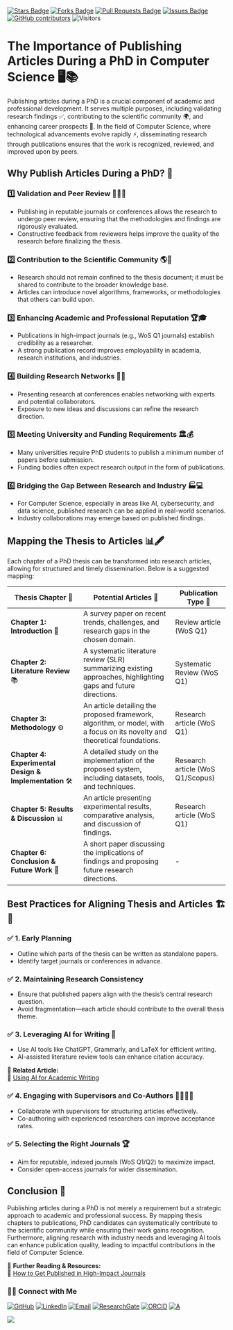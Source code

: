 <a href="https://github.com/drshahizan/short-course/stargazers"><img src="https://img.shields.io/github/stars/drshahizan/short-course" alt="Stars Badge"/></a>
<a href="https://github.com/drshahizan/short-course/network/members"><img src="https://img.shields.io/github/forks/drshahizan/short-course" alt="Forks Badge"/></a>
<a href="https://github.com/drshahizan/short-course/pulls"><img src="https://img.shields.io/github/issues-pr/drshahizan/short-course" alt="Pull Requests Badge"/></a>
<a href="https://github.com/drshahizan/short-course"><img src="https://img.shields.io/github/issues/drshahizan/short-course" alt="Issues Badge"/></a>
<a href="https://github.com/drshahizan/short-course/graphs/contributors"><img alt="GitHub contributors" src="https://img.shields.io/github/contributors/drshahizan/short-course?color=2b9348"></a>
![Visitors](https://api.visitorbadge.io/api/visitors?path=https%3A%2F%2Fgithub.com%2Fdrshahizan%2Fshort-course&labelColor=%23d9e3f0&countColor=%23697689&style=flat)

# The Importance of Publishing Articles During a PhD in Computer Science 🖥️📚

Publishing articles during a PhD is a crucial component of academic and professional development. It serves multiple purposes, including validating research findings ✅, contributing to the scientific community 🌍, and enhancing career prospects 🚀. In the field of Computer Science, where technological advancements evolve rapidly ⚡, disseminating research through publications ensures that the work is recognized, reviewed, and improved upon by peers.

## **Why Publish Articles During a PhD? 🤔**

### **1️⃣ Validation and Peer Review** 📝👨‍🏫  
- Publishing in reputable journals or conferences allows the research to undergo peer review, ensuring that the methodologies and findings are rigorously evaluated.  
- Constructive feedback from reviewers helps improve the quality of the research before finalizing the thesis.  

### **2️⃣ Contribution to the Scientific Community** 🌎🔬  
- Research should not remain confined to the thesis document; it must be shared to contribute to the broader knowledge base.  
- Articles can introduce novel algorithms, frameworks, or methodologies that others can build upon.  

### **3️⃣ Enhancing Academic and Professional Reputation** 🏆🎓  
- Publications in high-impact journals (e.g., WoS Q1 journals) establish credibility as a researcher.  
- A strong publication record improves employability in academia, research institutions, and industries.  

### **4️⃣ Building Research Networks** 🤝💡  
- Presenting research at conferences enables networking with experts and potential collaborators.  
- Exposure to new ideas and discussions can refine the research direction.  

### **5️⃣ Meeting University and Funding Requirements** 🏛️💰  
- Many universities require PhD students to publish a minimum number of papers before submission.  
- Funding bodies often expect research output in the form of publications.  

### **6️⃣ Bridging the Gap Between Research and Industry** 🏭💻  
- For Computer Science, especially in areas like AI, cybersecurity, and data science, published research can be applied in real-world scenarios.  
- Industry collaborations may emerge based on published findings.  

## **Mapping the Thesis to Articles 📊🖋️**

Each chapter of a PhD thesis can be transformed into research articles, allowing for structured and timely dissemination. Below is a suggested mapping:

| **Thesis Chapter** 📖       | **Potential Articles** 📜                                                                                | **Publication Type** 🏅 |
|--------------------------|---------------------------------------------------------------------------------------------------------|----------------------|
| **Chapter 1: Introduction** 🎯 | A survey paper on recent trends, challenges, and research gaps in the chosen domain.                   | Review article (WoS Q1) |
| **Chapter 2: Literature Review** 📚 | A systematic literature review (SLR) summarizing existing approaches, highlighting gaps and future directions. | Systematic Review (WoS Q1) |
| **Chapter 3: Methodology** ⚙️ | An article detailing the proposed framework, algorithm, or model, with a focus on its novelty and theoretical foundations. | Research article (WoS Q1) |
| **Chapter 4: Experimental Design & Implementation** 🛠️ | A detailed study on the implementation of the proposed system, including datasets, tools, and techniques. | Research article (WoS Q1/Scopus) |
| **Chapter 5: Results & Discussion** 📊 | An article presenting experimental results, comparative analysis, and discussion of findings. | Research article (WoS Q1) |
| **Chapter 6: Conclusion & Future Work** 🔮 | A short paper discussing the implications of findings and proposing future research directions. | - |

## **Best Practices for Aligning Thesis and Articles 🏗️📝**

### ✅ **1. Early Planning**  
- Outline which parts of the thesis can be written as standalone papers.  
- Identify target journals or conferences in advance.  

### ✅ **2. Maintaining Research Consistency**  
- Ensure that published papers align with the thesis’s central research question.  
- Avoid fragmentation—each article should contribute to the overall thesis theme.  

### ✅ **3. Leveraging AI for Writing** 🤖  
- Use AI tools like ChatGPT, Grammarly, and LaTeX for efficient writing.  
- AI-assisted literature review tools can enhance citation accuracy.  

📖 **Related Article:**  
🔗 [Using AI for Academic Writing](https://www.nature.com/articles/d41586-023-02030-7)  

### ✅ **4. Engaging with Supervisors and Co-Authors** 👩‍🏫👨‍🏫  
- Collaborate with supervisors for structuring articles effectively.  
- Co-authoring with experienced researchers can improve acceptance rates.  

### ✅ **5. Selecting the Right Journals** 🏆  
- Aim for reputable, indexed journals (WoS Q1/Q2) to maximize impact.  
- Consider open-access journals for wider dissemination.  

## **Conclusion 🎯**
Publishing articles during a PhD is not merely a requirement but a strategic approach to academic and professional success. By mapping thesis chapters to publications, PhD candidates can systematically contribute to the scientific community while ensuring their work gains recognition. Furthermore, aligning research with industry needs and leveraging AI tools can enhance publication quality, leading to impactful contributions in the field of Computer Science.  

📖 **Further Reading & Resources:**  
🔗 [How to Get Published in High-Impact Journals](https://authorservices.taylorandfrancis.com/publishing-your-research/)  

### 🙌🏻 Connect with Me
<p align="left">
    <a href="https://github.com/drshahizan" target="_blank"><img alt="GitHub" src="https://img.shields.io/badge/-@drshahizan-181717?style=flat-square&logo=GitHub&logoColor=white"></a>
    <a href="https://www.linkedin.com/in/drshahizan" target="_blank"><img alt="LinkedIn" src="https://img.shields.io/badge/-drshahizan-blue?style=flat-square&logo=Linkedin&logoColor=white&link=https://www.linkedin.com/in/drshahizan/"></a>
    <a href="mailto:shahizan@utm.my" target="_blank"><img alt="Email" src="https://img.shields.io/badge/-shahizan@utm.my-c14438?style=flat-square&logo=Gmail&logoColor=white&link=mailto:shahizan@utm.my.com"></a>
    <a href="https://www.researchgate.net/profile/Mohd-Othman-28" target="_blank"><img alt="ResearchGate" src="https://img.shields.io/badge/-ResearchGate-00CCBB?style=flat-square&logo=ResearchGate&logoColor=white"></a>
    <a href="https://orcid.org/0000-0003-4261-1873" target="_blank"><img alt="ORCID" src="https://img.shields.io/badge/-ORCID-A6CE39?style=flat-square&logo=ORCID&logoColor=white"></a> 
 <a href="https://visitorbadge.io/status?path=https%3A%2F%2Fgithub.com%2Fdrshahizan" target="_blank"><img alt="A" src="https://api.visitorbadge.io/api/visitors?path=https%3A%2F%2Fgithub.com%2Fdrshahizan&labelColor=%23697689&countColor=%23555555&style=plastic"></a>
 
![](https://hit.yhype.me/github/profile?user_id=81284918)
</p>


